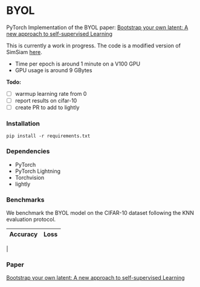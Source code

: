 # BYOL
PyTorch Implementation of the BYOL paper: [Bootstrap your own latent: A new approach to self-supervised Learning](https://arxiv.org/abs/2006.07733)


This is currently a work in progress. The code is a modified version of SimSiam [here](https://github.com/IgorSusmelj/simsiam-cifar10).

- Time per epoch is around 1 minute on a V100 GPU
- GPU usage is around 9 GBytes

**Todo:**

- [ ] warmup learning rate from 0
- [ ] report results on cifar-10
- [ ] create PR to add to lightly

### Installation
```
pip install -r requirements.txt
```

### Dependencies

- PyTorch
- PyTorch Lightning
- Torchvision
- lightly

### Benchmarks
We benchmark the BYOL model on the CIFAR-10 dataset following the KNN evaluation protocol.

Accuracy             |  Loss 
:-------------------------:|:-------------------------:
 |


### Paper

 [Bootstrap your own latent: A new approach to self-supervised Learning](https://arxiv.org/abs/2006.07733)
